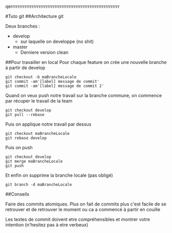 
qerrrrrrrrrrrrrrrrrrrrrrrrrrrrrrrrrrrrrrrrrrrrrrrrrrrrrrrrrrrrrr

#Tuto git
##Architecture git

Deux branches : 

- develop
	- sur laquelle on developpe (no shit)
- master
	- Derniere version clean

##Pour travailler en local
Pour chaque feature on crée une nouvelle branche à partir de develop
	
	git checkout -b maBrancheLocale
	git commit -am'[label] message de commit'
	git commit -am'[label] message de commit 2'
	
Quand on veux push notre travail sur la branche commune, on commence par récuper le travail de la team
	
	git checkout develop
	git pull --rebase
	
Puis on applique notre travail par dessus

	git checkout maBrancheLocale
	git rebase develop
	
Puis on push

	git checkout develop
	git merge maBrancheLocale
	git push
	
Et enfin on supprime la branche locale (pas obligé)

	git branch -d maBrancheLocale
	
##Conseils

Faire des commits atomiques. Plus on fait de commits plus c'est facile de se retrouver et de retrouver le moment ou ca a commencé à partir en couille

Les textes de commit doivent etre compréhensibles et montrer votre intention (n'hesitez pas à etre verbeux)


	